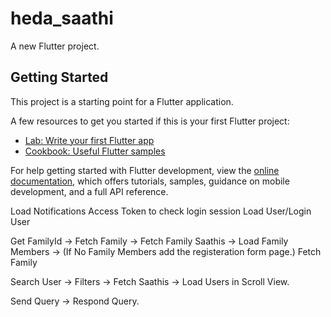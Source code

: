 # heda_saathi

A new Flutter project.

## Getting Started

This project is a starting point for a Flutter application.

A few resources to get you started if this is your first Flutter project:

- [Lab: Write your first Flutter app](https://docs.flutter.dev/get-started/codelab)
- [Cookbook: Useful Flutter samples](https://docs.flutter.dev/cookbook)

For help getting started with Flutter development, view the
[online documentation](https://docs.flutter.dev/), which offers tutorials,
samples, guidance on mobile development, and a full API reference.






Load Notifications
Access Token to check login session
Load User/Login User

Get FamilyId -> Fetch Family -> Fetch Family Saathis -> Load Family Members -> (If No Family Members add the registeration form page.)  Fetch Family

Search User -> Filters -> Fetch Saathis -> Load Users in Scroll View.

Send Query -> Respond Query.


